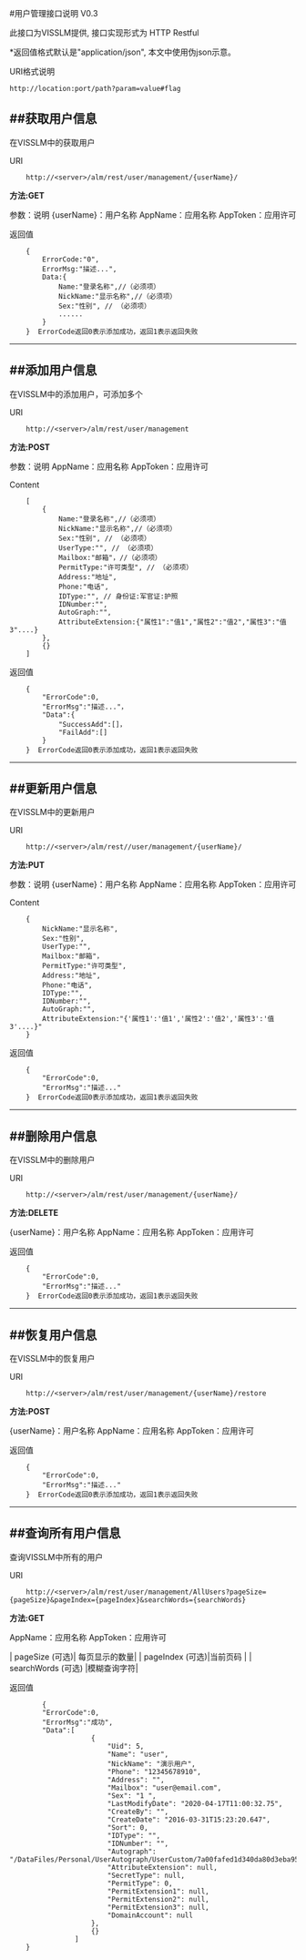 #用户管理接口说明 V0.3


此接口为VISSLM提供, 接口实现形式为 HTTP Restful

\*返回值格式默认是"application/json", 本文中使用伪json示意。

URI格式说明

	http://location:port/path?param=value#flag

##获取用户信息
----------
在VISSLM中的获取用户

URI

		http://<server>/alm/rest/user/management/{userName}/

**方法:GET**

参数：说明
{userName}：用户名称
AppName：应用名称
AppToken：应用许可  

返回值

		{
			ErrorCode:"0", 
			ErrorMsg:"描述...",
			Data:{
				Name:"登录名称",//（必须项）
				NickName:"显示名称",//（必须项）
				Sex:"性别", // （必须项）
				......
			}
		}  ErrorCode返回0表示添加成功，返回1表示返回失败

***


##添加用户信息
----------
在VISSLM中的添加用户，可添加多个

URI

		http://<server>/alm/rest/user/management

**方法:POST**

参数：说明
AppName：应用名称
AppToken：应用许可  

Content

		[
			{
				Name:"登录名称",//（必须项）
				NickName:"显示名称",//（必须项）
				Sex:"性别", // （必须项）
				UserType:"", // （必须项）
				Mailbox:"邮箱"，//（必须项）
				PermitType:"许可类型", // （必须项）
				Address:"地址",
				Phone:"电话",
				IDType:"", // 身份证:军官证:护照
				IDNumber:"", 
				AutoGraph:"",
				AttributeExtension:{"属性1":"值1","属性2":"值2","属性3":"值3"....}
			},
			{}
		]

返回值

		{
			"ErrorCode":0,
			"ErrorMsg":"描述..."，
			"Data":{
				"SuccessAdd":[]，
				"FailAdd":[]
			}
		}  ErrorCode返回0表示添加成功，返回1表示返回失败
		 
***

##更新用户信息
----------

在VISSLM中的更新用户

URI

		http://<server>/alm/rest//user/management/{userName}/

**方法:PUT**

参数：说明
{userName}：用户名称
AppName：应用名称
AppToken：应用许可  

Content

		{
			NickName:"显示名称",
			Sex:"性别", 
			UserType:"", 
			Mailbox:"邮箱"，
			PermitType:"许可类型", 
			Address:"地址",
			Phone:"电话",
			IDType:"", 
			IDNumber:"", 
			AutoGraph:"",
			AttributeExtension:"{'属性1':'值1','属性2':'值2','属性3':'值3'....}"
		}

返回值

		{
			"ErrorCode":0,
			"ErrorMsg":"描述..."
		}  ErrorCode返回0表示添加成功，返回1表示返回失败


***

##删除用户信息
----------

在VISSLM中的删除用户

URI

		http://<server>/alm/rest/user/management/{userName}/

**方法:DELETE**

{userName}：用户名称
AppName：应用名称
AppToken：应用许可 


返回值

		{
			"ErrorCode":0,
			"ErrorMsg":"描述..."
		}  ErrorCode返回0表示添加成功，返回1表示返回失败


***

##恢复用户信息
----------

在VISSLM中的恢复用户

URI

		http://<server>/alm/rest/user/management/{userName}/restore

**方法:POST**

{userName}：用户名称
AppName：应用名称
AppToken：应用许可 


返回值

		{
			"ErrorCode":0,
			"ErrorMsg":"描述..."
		}  ErrorCode返回0表示添加成功，返回1表示返回失败


***

##查询所有用户信息
----------

查询VISSLM中所有的用户

URI

		http://<server>/alm/rest/user/management/AllUsers?pageSize={pageSize}&pageIndex={pageIndex}&searchWords={searchWords}

**方法:GET**

AppName：应用名称
AppToken：应用许可 


| pageSize (可选)| 每页显示的数量|
| pageIndex (可选)|当前页码 |
| searchWords (可选) |模糊查询字符|

返回值

			{
			"ErrorCode":0,
			"ErrorMsg":"成功",
			"Data":[
						{
							"Uid": 5,
							"Name": "user",
							"NickName": "演示用户",
							"Phone": "12345678910",
							"Address": "",
							"Mailbox": "user@email.com",
							"Sex": "1 ",
							"LastModifyDate": "2020-04-17T11:00:32.75",
							"CreateBy": "",
							"CreateDate": "2016-03-31T15:23:20.647",
							"Sort": 0,
							"IDType": "",
							"IDNumber": "",
							"Autograph": "/DataFiles/Personal/UserAutograph/UserCustom/7a00fafed1d340da80d3eba9513bf3a5.png",
							"AttributeExtension": null,
							"SecretType": null,
							"PermitType": 0,
							"PermitExtension1": null,
							"PermitExtension2": null,
							"PermitExtension3": null,
							"DomainAccount": null
						},
						{}
					]
		}


